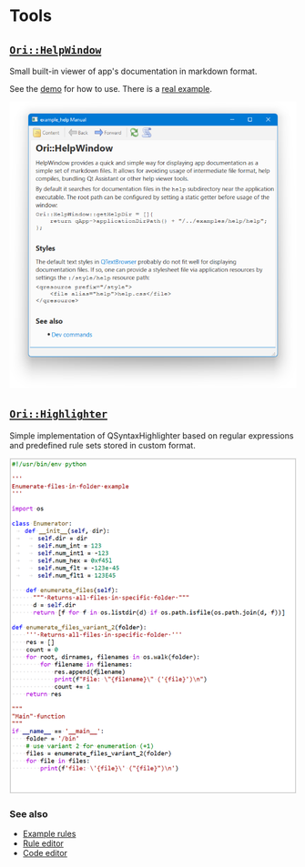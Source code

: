 # Tools

## [`Ori::HelpWindow`](./OriHelpWindow.h)

Small built-in viewer of app's documentation in markdown format.

See the [demo](../examples/help/main.cpp) for how to use. There is a [real example](https://github.com/orion-project/beam-inspector/tree/main/bin/help).

![](./OriHelpWindow.png)

## [`Ori::Highlighter`](./OriHighlighter.h)

Simple implementation of QSyntaxHighlighter based on regular expressions and 
predefined rule sets stored in custom format.

![](./OriHighlighter.png)

### See also

- [Example rules](../syntax/README.md)
- [Rule editor](../utils/ohl_editor/README.md)
- [Code editor](../widgets/README.md#oriwidgetscodeeditor)
